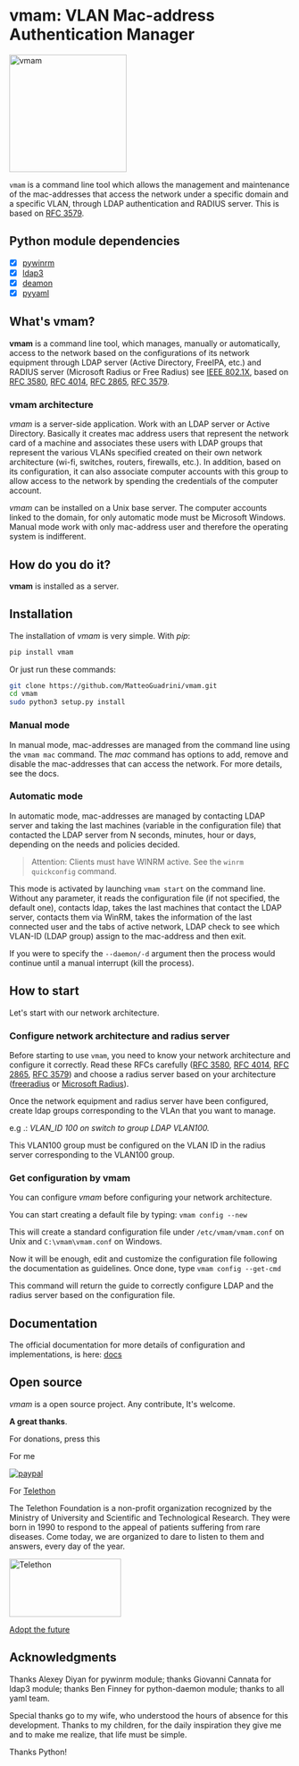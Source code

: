 # vmam: VLAN Mac-address Authentication Manager

<img src="https://raw.githubusercontent.com/MatteoGuadrini/vmam/master/img/vmam.png" alt="vmam" title="vmam" width="210" height="210" />
<br>

`vmam` is a command line tool which allows the management and maintenance of the mac-addresses 
that access the network under a specific domain and a specific VLAN, through LDAP authentication and RADIUS server.
This is based on [RFC 3579](https://tools.ietf.org/html/rfc3579#section-2.1).

## Python module dependencies

- [x] [pywinrm](https://github.com/diyan/pywinrm)
- [x] [ldap3](https://github.com/cannatag/ldap3)
- [x] [deamon](https://pagure.io/python-daemon/)
- [x] [pyyaml](https://pyyaml.org/)

## What's vmam?

**vmam** is a command line tool, which manages, manually or automatically, 
access to the network based on the configurations of its network equipment through LDAP server (Active Directory, FreeIPA, etc.) and 
RADIUS server (Microsoft Radius or Free Radius) see [IEEE 802.1X](https://en.wikipedia.org/wiki/IEEE_802.1X), 
based on [RFC 3580](https://tools.ietf.org/html/rfc3580), [RFC 4014](https://tools.ietf.org/html/rfc4014),
[RFC 2865](https://tools.ietf.org/html/rfc2865), [RFC 3579](https://tools.ietf.org/html/rfc3579).

### vmam architecture

_vmam_ is a server-side application. Work with an LDAP server or Active Directory. 
Basically it creates mac address users that represent the network card of a machine and associates these users with LDAP groups 
that represent the various VLANs specified created on their own network architecture (wi-fi, switches, routers, firewalls, etc.).
In addition, based on its configuration, it can also associate computer accounts with this group to allow access to the network 
by spending the credentials of the computer account.

_vmam_ can be installed on a Unix base server. The computer accounts linked to the domain, for only automatic mode must be Microsoft Windows.
Manual mode work with only mac-address user and therefore the operating system is indifferent.

## How do you do it?

**vmam** is installed as a server. 


## Installation

The installation of *vmam* is very simple. With *pip*:

```bash
pip install vmam
```

Or just run these commands:

```bash
git clone https://github.com/MatteoGuadrini/vmam.git
cd vmam
sudo python3 setup.py install
```

### Manual mode

In manual mode, mac-addresses are managed from the command line using the `vmam mac` command.
The *mac* command has options to add, remove and disable the mac-addresses that can access the network.
For more details, see the docs.

### Automatic mode

In automatic mode, mac-addresses are managed by contacting LDAP server and taking the last machines (variable in the configuration file) 
that contacted the LDAP server from N seconds, minutes, hour or days, depending on the needs and policies decided.

> Attention: Clients must have WINRM active. See the `winrm quickconfig` command. 

This mode is activated by launching `vmam start` on the command line. 
Without any parameter, it reads the configuration file (if not specified, the default one), 
contacts ldap, takes the last machines that contact the LDAP server, contacts them via WinRM, 
takes the information of the last connected user and the tabs of active network, LDAP check to see which VLAN-ID (LDAP group)
assign to the mac-address and then exit.

If you were to specify the `--daemon/-d` argument then the process would continue until a manual interrupt (kill the process).


## How to start

Let's start with our network architecture.

### Configure network architecture and radius server

Before starting to use `vmam`, you need to know your network architecture and configure it correctly.
Read these RFCs carefully ([RFC 3580](https://tools.ietf.org/html/rfc3580), [RFC 4014](https://tools.ietf.org/html/rfc4014),
[RFC 2865](https://tools.ietf.org/html/rfc2865), [RFC 3579](https://tools.ietf.org/html/rfc3579)) and choose a radius server based on your architecture 
([freeradius](https://freeradius.org/) or [Microsoft Radius](https://docs.microsoft.com/it-it/windows-server/networking/technologies/nps/nps-top)).

Once the network equipment and radius server have been configured, create ldap groups corresponding to the VLAn that you want to manage. 

e.g .: *VLAN_ID 100 on switch to group LDAP VLAN100.*

This VLAN100 group must be configured on the VLAN ID in the radius server corresponding to the VLAN100 group.

### Get configuration by vmam

You can configure _vmam_ before configuring your network architecture.

You can start creating a default file by typing: `vmam config --new`

This will create a standard configuration file under `/etc/vmam/vmam.conf` on Unix and `C:\vmam\vmam.conf` on Windows.

Now it will be enough, edit and customize the configuration file following the documentation as guidelines. Once done, type `vmam config --get-cmd`

This command will return the guide to correctly configure LDAP and the radius server based on the configuration file.

## Documentation
The official documentation for more details of configuration and implementations, is here: [docs](https://vmam.readthedocs.io/en/latest/)

## Open source
_vmam_ is a open source project. Any contribute, It's welcome.

**A great thanks**.

For donations, press this

For me

[![paypal](https://www.paypalobjects.com/en_US/i/btn/btn_donateCC_LG.gif)](https://www.paypal.me/guos)

For [Telethon](http://www.telethon.it/)

The Telethon Foundation is a non-profit organization recognized by the Ministry of University and Scientific and Technological Research.
They were born in 1990 to respond to the appeal of patients suffering from rare diseases.
Come today, we are organized to dare to listen to them and answers, every day of the year.

<a href="https://www.telethon.it/sostienici/dona-ora"> <img src="https://www.telethon.it/dev/_nuxt/img/c6d474e.svg" alt="Telethon" title="Telethon" width="200" height="104" /> </a>

[Adopt the future](https://www.ioadottoilfuturo.it/)


## Acknowledgments

Thanks Alexey Diyan for pywinrm module; thanks Giovanni Cannata for ldap3 module; thanks Ben Finney for python-daemon module; thanks to all yaml team.

Special thanks go to my wife, who understood the hours of absence for this development. 
Thanks to my children, for the daily inspiration they give me and to make me realize, that life must be simple.

Thanks Python!